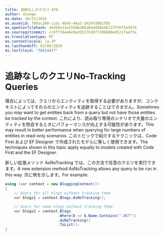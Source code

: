 ```yaml
---
title: 追跡なしのクエリ-EF6
author: divega
ms.date: 10/23/2016
ms.assetid: f80ac260-c2dc-484d-94a3-3424fd862f8b
ms.openlocfilehash: 44d58e14a2550bd08a8edd68b467237f6f5b5978
ms.sourcegitcommit: cc0ff36e46e9ed3527638f7208000e8521faef2e
ms.translationtype: MT
ms.contentlocale: ja-JP
ms.lasthandoff: 03/06/2020
ms.locfileid: "78414477"
---
```

# <a name="no-tracking-queries"></a><span data-ttu-id="5a2fd-102">追跡なしのクエリ</span><span class="sxs-lookup"><span data-stu-id="5a2fd-102">No-Tracking Queries</span></span>
<span data-ttu-id="5a2fd-103">場合によっては、クエリからエンティティを取得する必要がありますが、コンテキストによってそれらのエンティティを追跡することはできません。</span><span class="sxs-lookup"><span data-stu-id="5a2fd-103">Sometimes you may want to get entities back from a query but not have those entities be tracked by the context.</span></span> <span data-ttu-id="5a2fd-104">これにより、読み取り専用のシナリオで大量のエンティティを照会するときにパフォーマンスが向上する可能性があります。</span><span class="sxs-lookup"><span data-stu-id="5a2fd-104">This may result in better performance when querying for large numbers of entities in read-only scenarios.</span></span> <span data-ttu-id="5a2fd-105">このトピックで紹介するテクニックは、Code First および EF Designer で作成されたモデルに等しく使用できます。</span><span class="sxs-lookup"><span data-stu-id="5a2fd-105">The techniques shown in this topic apply equally to models created with Code First and the EF Designer.</span></span>  

<span data-ttu-id="5a2fd-106">新しい拡張メソッド AsNoTracking では、この方法で任意のクエリを実行できます。</span><span class="sxs-lookup"><span data-stu-id="5a2fd-106">A new extension method AsNoTracking allows any query to be run in this way.</span></span> <span data-ttu-id="5a2fd-107">次に例を示します。</span><span class="sxs-lookup"><span data-stu-id="5a2fd-107">For example:</span></span>  

``` csharp
using (var context = new BloggingContext())
{
    // Query for all blogs without tracking them
    var blogs1 = context.Blogs.AsNoTracking();

    // Query for some blogs without tracking them
    var blogs2 = context.Blogs
                        .Where(b => b.Name.Contains(".NET"))
                        .AsNoTracking()
                        .ToList();
}
```  
